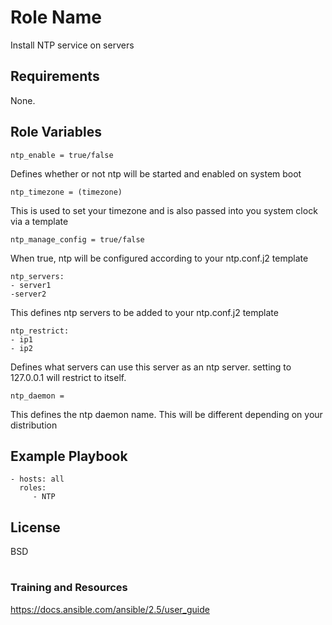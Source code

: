 Role Name
=========

Install NTP service on servers

Requirements
------------

None.

Role Variables
--------------

    ntp_enable = true/false

Defines whether or not ntp will be started and enabled on system boot 

    ntp_timezone = (timezone)

This is used to set your timezone and is also passed into you system clock via a template

    ntp_manage_config = true/false

When true, ntp will be configured according to your ntp.conf.j2 template

    ntp_servers:
    - server1
    -server2

This defines ntp servers to be added to your ntp.conf.j2 template

    ntp_restrict:
    - ip1
    - ip2

Defines what servers can use this server as an ntp server. setting to 127.0.0.1 will restrict to itself.

    ntp_daemon = 

This defines the ntp daemon name. This will be different depending on your distribution

Example Playbook
----------------

    - hosts: all
      roles:
         - NTP

License
-------

BSD

#
### Training and Resources
https://docs.ansible.com/ansible/2.5/user_guide
